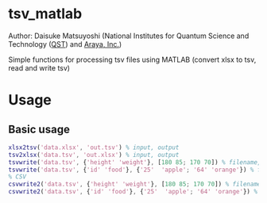 # tsv_matlab
Author: Daisuke Matsuyoshi (National Institutes for Quantum Science and Technology ([QST](https://www.qst.go.jp/site/qst-english/)) and [Araya, Inc.](https://www.araya.org/))

Simple functions for processing tsv files using MATLAB (convert xlsx to tsv, read and write tsv)

# Usage

## Basic usage
```matlab
xlsx2tsv('data.xlsx', 'out.tsv') % input, output
tsv2xlsx('data.tsv', 'out.xlsx') % input, output
tsvwrite('data.tsv', {'height' 'weight'}, [180 85; 170 70]) % filename, header, matrix data
tsvwrite('data.tsv', {'id' 'food'}, {'25'  'apple'; '64' 'orange'}) % filename, header, cell data
% CSV
csvwrite2('data.tsv', {'height' 'weight'}, [180 85; 170 70]) % filename, header, matrix data
csvwrite2('data.tsv', {'id' 'food'}, {'25'  'apple'; '64' 'orange'}) % filename, header, cell data
```

